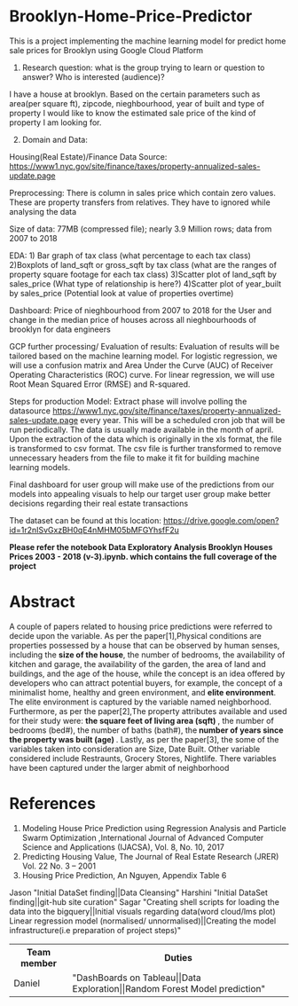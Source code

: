 # Brooklyn-Home-Price-Predictor
This is a project implementing the machine learning model for predict home sale prices for Brooklyn using Google Cloud Platform


1)  Research question:  what is the group trying to learn or question to answer? Who is interested (audience)?

 I have a house at brooklyn. Based on the certain parameters such as area(per square ft), zipcode, nieghbourhood, year of built and      type of property I would like to know the estimated sale price of the kind of property I am looking for.
 

2)  Domain and Data: 

Housing(Real Estate)/Finance
Data Source: https://www1.nyc.gov/site/finance/taxes/property-annualized-sales-update.page


Preprocessing:
There is column in sales price which contain zero values. These are property transfers from relatives. They have to ignored while analysing the data


Size of data: 77MB (compressed file); nearly 3.9 Million rows; data from 2007 to 2018

EDA: 1) Bar graph of tax class (what percentage to each tax class)
     2)Boxplots of land_sqft or gross_sqft by tax class (what are the ranges of property square footage for each tax class)
     3)Scatter plot of land_sqft by sales_price (What type of relationship is here?)
     4)Scatter plot of year_built by sales_price (Potential look at value of properties overtime)
     
Dashboard: Price of nieghbourhood from 2007 to 2018 for the User and change in the median price of houses across all nieghbourhoods of brooklyn for data engineers  

GCP further processing/ Evaluation of results: Evaluation of results will be tailored based on the machine learning model. For logistic regression, we will use a confusion matrix and Area Under the Curve (AUC) of Receiver Operating Characteristics (ROC) curve. For linear regression, we will use Root Mean Squared Error (RMSE) and R-squared. 


Steps for production Model: Extract phase will involve polling the datasource https://www1.nyc.gov/site/finance/taxes/property-annualized-sales-update.page every year. This will be a scheduled cron job that will be run periodically. The data is usually made available in the month of april. Upon the extraction of the data which is originally in the xls format, the file is transformed to csv format. The csv file is further transformed to remove unnecessary headers from the file to make  it fit for building machine learning models. 
     
     
Final dashboard for user group will make use of the predictions from our models into appealing visuals to help our target user group make better decisions regarding their real estate transactions

The dataset can be found at this location: https://drive.google.com/open?id=1r2nISvGxzBH0qE4nMHM05bMFGYhsfF2u

<b>Please refer the notebook Data Exploratory Analysis Brooklyn Houses Prices 2003 - 2018 (v-3).ipynb. which contains the full coverage of the project</b>

# Abstract #
A couple of papers related to housing price predictions were referred to decide upon the variable.
As per the paper[1],Physical conditions are properties possessed by a house that can be observed by human senses, including the <b>size of the house</b>, the number of bedrooms, the availability of kitchen and garage, the availability of the garden, the area of land and buildings, and the age of the house, while the concept is an idea offered by developers who can attract potential buyers, for example, the concept of a minimalist home, healthy and green environment, and <b>elite environment</b>. The elite environment is captured by the variable named neighborhood.
Furthermore, as per the paper[2],The property attributes available and used for their study were: <b>the
square feet of living area (sqft) </b>, the number of bedrooms (bed#), the number of baths (bath#), the<b> number of years since the property was built (age) </b>.
Lastly, as per the paper[3], the some of the variables taken into consideration are Size, Date Built. Other variable considered include Restraunts, Grocery Stores, Nightlife. There variables have been captured under the larger abmit of neighborhood

# References #
1. Modeling House Price Prediction using Regression Analysis and Particle Swarm Optimization ,International Journal of Advanced Computer Science and Applications (IJACSA), Vol. 8, No. 10, 2017
2. Predicting Housing Value, The Journal of Real Estate Research (JRER)  Vol. 22  No. 3 – 2001 
3. Housing Price Prediction, An Nguyen, Appendix Table 6
<table>
<th>Team member</th>	<th>Duties</th>
 <tr>
<td>Daniel</td> <td>	  "DashBoards on Tableau||Data Exploration||Random Forest Model prediction"</td>
  </tr>
Jason	    "Initial DataSet finding||Data Cleansing"
Harshini  "Initial DataSet finding||git-hub site curation"
Sagar 	   "Creating shell scripts for loading the data into the bigquery||Initial visuals regarding data(word cloud/lms plot)
           Linear regression model (normalised/ unnormalised)||Creating the model infrastructure(i.e preparation of project steps)"

</table>

